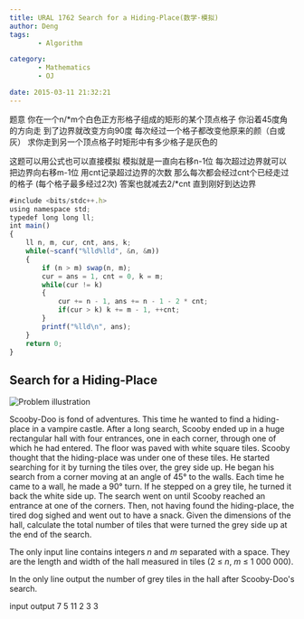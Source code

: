 ```yaml
---
title: URAL 1762 Search for a Hiding-Place(数学·模拟)
author: Deng
tags: 
       - Algorithm

category: 
       - Mathematics
       - OJ

date: 2015-03-11 21:32:21
---
```

题意 你在一个n/*m个白色正方形格子组成的矩形的某个顶点格子 你沿着45度角的方向走 到了边界就改变方向90度 每次经过一个格子都改变他原来的颜（白或灰） 求你走到另一个顶点格子时矩形中有多少格子是灰色的

这题可以用公式也可以直接模拟 模拟就是一直向右移n-1位 每次超过边界就可以把边界向右移m-1位 用cnt记录超过边界的次数 那么每次都会经过cnt个已经走过的格子 (每个格子最多经过2次) 答案也就减去2/*cnt 直到刚好到达边界

```js 
#include <bits/stdc++.h>
using namespace std;
typedef long long ll;
int main()
{
    ll n, m, cur, cnt, ans, k;
    while(~scanf("%lld%lld", &n, &m))
    {
        if (n > m) swap(n, m);
        cur = ans = 1, cnt = 0, k = m;
        while(cur != k)
        {
            cur += n - 1, ans += n - 1 - 2 * cnt;
            if(cur > k) k += m - 1, ++cnt;
        }
        printf("%lld\n", ans);
    }
    return 0;
}
```

## Search for a Hiding-Place

![Problem illustration](../images/-image-get.aspx-76e9e33b-e7d0-476b-b059-544383bb9e8d.png)

Scooby-Doo is fond of adventures. This time he wanted to find a hiding-place in a vampire castle. After a long search, Scooby ended up in a huge rectangular hall with four entrances, one in each corner, through one of which he had entered. The floor was paved with white square tiles. Scooby thought that the hiding-place was under one of these tiles. He started searching for it by turning the tiles over, the grey side up. He began his search from a corner moving at an angle of 45° to the walls. Each time he came to a wall, he made a 90° turn. If he stepped on a grey tile, he turned it back the white side up. The search went on until Scooby reached an entrance at one of the corners. Then, not having found the hiding-place, the tired dog sighed and went out to have a snack.
Given the dimensions of the hall, calculate the total number of tiles that were turned the grey side up at the end of the search.

The only input line contains integers *n* and *m* separated with a space. They are the length and width of the hall measured in tiles (2 ≤ *n*, *m* ≤ 1 000 000).

In the only line output the number of grey tiles in the hall after Scooby-Doo's search.

input output 7 5 11 2 3 3